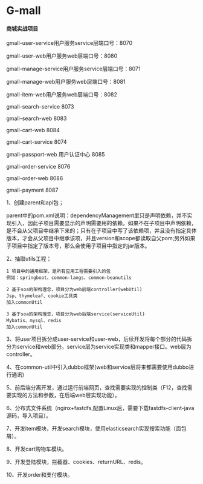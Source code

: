 # G-mall
#### 商城实战项目

gmall-user-service用户服务service层端口号：8070

gmall-user-web用户服务web层端口号：8080

gmall-manage-service用户服务service层端口号：8071

gmall-manage-web用户服务web层端口号：8081

gmall-item-web用户服务web层端口号：8082

gmall-search-service  8073

gmall-search-web    8083

gmall-cart-web 8084

gmall-cart-service 8074

gmall-passport-web 用户认证中心 8085

gmall-order-service 8076

gmall-order-web 8086

gmall-payment 8087

1、创建parent和api包；

parent中的pom.xml说明：dependencyManagement里只是声明依赖，并不实现引入，因此子项目需要显示的声明需要用的依赖。如果不在子项目中声明依赖，是不会从父项目中继承下来的；只有在子项目中写了该依赖项，并且没有指定具体版本，才会从父项目中继承该项，并且version和scope都读取自父pom;另外如果子项目中指定了版本号，那么会使用子项目中指定的jar版本。

2、抽取utils工程；

```
1 项目中的通用框架，是所有应用工程需要引入的包
例如：springboot、common-langs、common-beanutils

2 基于soa的架构理念，项目分为web前端controller(webUtil)
Jsp、thymeleaf、cookie工具类
加入commonUtil

3 基于soa的架构理念，项目分为web后端service(serviceUtil)
Mybatis、mysql、redis
加入commonUtil
```

3、将user项目拆分成user-service和user-web，后续开发将每个部分的代码拆分为service和web部分。service层为service实现类和mapper接口。web层为controller。

4、在common-util中引入dubbo框架(web和service层将来都需要使用dubbo进行通讯)

5、前后端分离开发，通过运行前端网页，查找需要实现的控制类（F12，查找需要实现的方法和参数，在后端web层实现功能）。

6、分布式文件系统（nginx+fastdfs,配置Linux后，需要下载fastdfs-client-java源码，导入项目）。  

7、开发item模块，开发search模块，使用elasticsearch实现搜索功能（面包屑）。

8、开发cart购物车模块。

9、开发登陆模块，拦截器、cookies、returnURL、redis。

10、开发order和支付模块。

